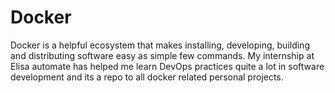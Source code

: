 # Docker

Docker is a helpful ecosystem that makes installing, developing, building and distributing software easy as simple few commands. My internship at Elisa automate has helped me learn DevOps practices quite a lot in software development and its a repo to all docker related personal projects.
